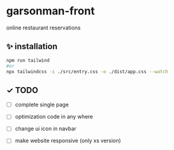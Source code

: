 # garsonman-front

online restaurant reservations

## ✨ installation

```bash
npm run tailwind
#or
npx tailwindcss -i ./src/entry.css -o ./dist/app.css --watch
```

## ✓ TODO 

- [ ] complete single page  
- [ ] optimization code in any where
- [ ] change ui icon in navbar
- [ ] make website responsive (only xs version)


